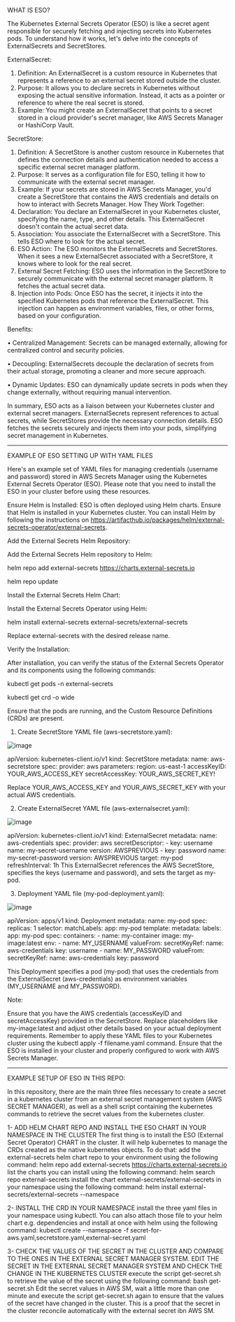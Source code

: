 WHAT IS ESO?   

The Kubernetes External Secrets Operator (ESO) is like a secret agent responsible for securely fetching and injecting secrets into Kubernetes pods. To understand how it works, let's delve into the concepts of ExternalSecrets and SecretStores.

ExternalSecret:
1. Definition: An ExternalSecret is a custom resource in Kubernetes that represents a reference to an external secret stored outside the cluster.
2. Purpose: It allows you to declare secrets in Kubernetes without exposing the actual sensitive information. Instead, it acts as a pointer or reference to where the real secret is stored.
3. Example: You might create an ExternalSecret that points to a secret stored in a cloud provider's secret manager, like AWS Secrets Manager or HashiCorp Vault.

SecretStore:
1. Definition: A SecretStore is another custom resource in Kubernetes that defines the connection details and authentication needed to access a specific external secret manager platform.
2. Purpose: It serves as a configuration file for ESO, telling it how to communicate with the external secret manager.
3. Example: If your secrets are stored in AWS Secrets Manager, you'd create a SecretStore that contains the AWS credentials and details on how to interact with Secrets Manager.
How They Work Together:
1. Declaration: You declare an ExternalSecret in your Kubernetes cluster, specifying the name, type, and other details. This ExternalSecret doesn't contain the actual secret data.
2. Association: You associate the ExternalSecret with a SecretStore. This tells ESO where to look for the actual secret.
3. ESO Action: The ESO monitors the ExternalSecrets and SecretStores. When it sees a new ExternalSecret associated with a SecretStore, it knows where to look for the real secret.
4. External Secret Fetching: ESO uses the information in the SecretStore to securely communicate with the external secret manager platform. It fetches the actual secret data.
5. Injection into Pods: Once ESO has the secret, it injects it into the specified Kubernetes pods that reference the ExternalSecret. This injection can happen as environment variables, files, or other forms, based on your configuration.

   
Benefits:      

• Centralized Management: Secrets can be managed externally, allowing for centralized control and security policies.   

• Decoupling: ExternalSecrets decouple the declaration of secrets from their actual storage, promoting a cleaner and more secure approach.   

• Dynamic Updates: ESO can dynamically update secrets in pods when they change externally, without requiring manual intervention.   


In summary, ESO acts as a liaison between your Kubernetes cluster and external secret managers. ExternalSecrets represent references to actual secrets, while SecretStores provide the necessary connection details. ESO fetches the secrets securely and injects them into your pods, simplifying secret management in Kubernetes.

_____________________________________________



EXAMPLE OF ESO SETTING UP WITH YAML FILES
 
Here's an example set of YAML files for managing credentials (username and password) stored in AWS Secrets Manager using the Kubernetes External Secrets Operator (ESO). Please note that you need to install the ESO in your cluster before using these resources.

Ensure Helm is Installed:
ESO is often deployed using Helm charts. Ensure that Helm is installed in your Kubernetes cluster. You can install Helm by following the instructions on https://artifacthub.io/packages/helm/external-secrets-operator/external-secrets.

Add the External Secrets Helm Repository:

Add the External Secrets Helm repository to Helm:

helm repo add external-secrets https://charts.external-secrets.io

helm repo update


Install the External Secrets Helm Chart:

Install the External Secrets Operator using Helm:

helm install external-secrets external-secrets/external-secrets

Replace external-secrets with the desired release name.

Verify the Installation:

After installation, you can verify the status of the External Secrets Operator and its components using the following commands:

kubectl get pods -n external-secrets

kubectl get crd -o wide

Ensure that the pods are running, and the Custom Resource Definitions (CRDs) are present.


1. Create SecretStore YAML file (aws-secretstore.yaml):

![image](https://github.com/vidalgithub/kemgou-eso/assets/88409846/da77429a-ad32-4190-a919-0a8fa31d854b)

apiVersion: kubernetes-client.io/v1
kind: SecretStore
metadata:
  name: aws-secretstore
spec:
  provider: aws
  parameters:
    region: us-east-1
    accessKeyID: YOUR_AWS_ACCESS_KEY
    secretAccessKey: YOUR_AWS_SECRET_KEY!

Replace YOUR_AWS_ACCESS_KEY and YOUR_AWS_SECRET_KEY with your actual AWS credentials.


2. Create ExternalSecret YAML file (aws-externalsecret.yaml):

![image](https://github.com/vidalgithub/kemgou-eso/assets/88409846/ea3e2db6-eb42-4ae2-8be2-1fbef0d1cd27)

apiVersion: kubernetes-client.io/v1
kind: ExternalSecret
metadata:
  name: aws-credentials
spec:
  provider: aws
  secretDescriptor:
    - key: username
      name: my-secret-username
      version: AWSPREVIOUS
    - key: password
      name: my-secret-password
      version: AWSPREVIOUS
  target: my-pod
  refreshInterval: 1h
This ExternalSecret references the AWS SecretStore, specifies the keys (username and password), and sets the target as my-pod.


3. Deployment YAML file (my-pod-deployment.yaml):

![image](https://github.com/vidalgithub/kemgou-eso/assets/88409846/9158449f-5f92-46b2-a96b-512819f15a74)

apiVersion: apps/v1
kind: Deployment
metadata:
  name: my-pod
spec:
  replicas: 1
  selector:
    matchLabels:
      app: my-pod
  template:
    metadata:
      labels:
        app: my-pod
    spec:
      containers:
      - name: my-container
        image: my-image:latest
        env:
        - name: MY_USERNAME
          valueFrom:
            secretKeyRef:
              name: aws-credentials
              key: username
        - name: MY_PASSWORD
          valueFrom:
            secretKeyRef:
              name: aws-credentials
              key: password


This Deployment specifies a pod (my-pod) that uses the credentials from the ExternalSecret (aws-credentials) as environment variables (MY_USERNAME and MY_PASSWORD).


Note:

Ensure that you have the AWS credentials (accessKeyID and secretAccessKey) provided in the SecretStore.
Replace placeholders like my-image:latest and adjust other details based on your actual deployment requirements.
Remember to apply these YAML files to your Kubernetes cluster using the kubectl apply -f filename.yaml command. Ensure that the ESO is installed in your cluster and properly configured to work with AWS Secrets Manager.




_____________________________________________


EXAMPLE SETUP OF ESO IN THIS REPO:   

In this repository, there are the main three files necessary to create a secret in a kubernetes cluster from an external secret management system (AWS SECRET MANAGER), as well as a shell script containing the kubernetes commands to retrieve the secret values from the kubernetes cluster.

1- ADD HELM CHART REPO AND INSTALL THE ESO CHART IN YOUR NAMESPACE IN THE CLUSTER 
The first thing is to install the ESO (External Secret Operator) CHART in the cluster. It will help kubernetes to manage the CRDs created as the native kubernetes objects. To do that:
  add the external-secrets helm chart repo to your environment using the following command: 
helm repo add external-secrets https://charts.external-secrets.io
  list the charts you can install using the following command:
helm search repo external-secrets
  install the chart external-secrets/external-secrets in your namespace using the following command:
helm install <release-name> external-secrets/external-secrets --namespace <your-namespace>
  
2- INSTALL THE CRD IN YOUR NAMESPACE
  install the three yaml files in your namespace using kubectl. You can also attach those file to your helm chart e.g. dependencies and install at once with helm using the following command:
kubectl create --namespace <your-namespace> -f secret-for-aws.yaml,secretstore.yaml,external-secret.yaml

3- CHECK THE VALUES OF THE SECRET IN THE CLUSTER AND COMPARE TO THE ONES IN THE EXTERNAL SECRET MANAGER SYSTEM. EDIT THE SECRET IN THE EXTERNAL SECRET MANAGER SYSTEM AND CHECK THE CHANGE IN THE KUBERNETES CLUSTER
  execute the script get-secret.sh to retrieve the value of the secret using the following command:
bash get-secret.sh
Edit the secret values in AWS SM, wait a little more than one minute and execute the script get-secret.sh again to ensure that the values of the secret have changed in the cluster. This is a proof that the secret in the cluster reconcile automatically with the external secret ibn AWS SM.

